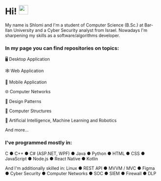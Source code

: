 # Hi! <img src="https://raw.githubusercontent.com/MartinHeinz/MartinHeinz/master/wave.gif" width="30px">

My name is Shlomi and I'm a student of Computer Science (B.Sc.) at Bar-Ilan University and a Cyber Security analyst from Israel.
Nowadays I'm sharpening my skills as a software/algorithms developer.

### In my page you can find repositories on topics:

:desktop_computer: Desktop Application

:spider_web: Web Application

:iphone: Mobile Application

:globe_with_meridians: Computer Networks

:dizzy:	Design Patterns

:minidisc: Computer Structures

:robot:	Artificial Intelligence, Machine Learning and Robotics

And more...

### I've programmed mostly in:

C ● C++ ● C# (ASP.NET, WPF) ● Java ● Python ● HTML ● CSS ● JavaScript ● Node.js ● React Native ● Kotlin

And I'm additionally skilled in:
Linux ● REST API ● MVVM / MVC ● Figma ● Cyber Security ● Computer Networks ● SOC ● SIEM ● Firewall ● DLP
